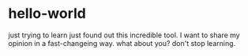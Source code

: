 # hello-world
just trying to learn
just found out this incredible tool.
I want to share my opinion in a fast-changeing way.
what about you?
don't stop learning.

